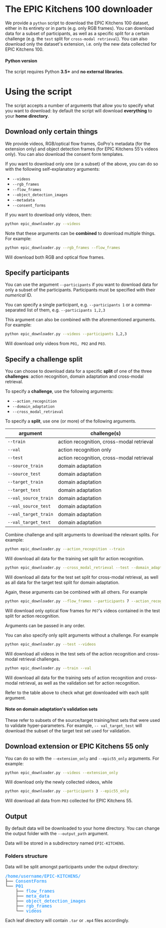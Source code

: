 # The EPIC Kitchens 100 downloader

We provide a `python` script to download the EPIC Kitchens 100 dataset, either in its entirety or in parts (e.g. only RGB frames). You can download data for a subset of participants, as well as a specific split for a certain challenge (e.g. the `test` split for `cross-modal retrieval`). You can also download only the dataset's extension, i.e. only the new data collected for EPIC Kitchens 100.

#### Python version

The script requires Python **3.5+** and  **no external libraries**.

# Using the script

The script accepts a number of arguments that allow you to specify what you want to download: by default the script will download **everything** to your **home directory**. 


## Download only certain things  

We provide videos, RGB/optical flow frames, GoPro's metadata (for the extension only) and object detection frames (for EPIC Kitchens 55's videos only). You can also download the consent form templates.

If you want to download only one (or a subset) of the above, you can do so with the following self-explanatory arguments:

- `--videos`
- `--rgb_frames`
- `--flow_frames`
- `--object_detection_images`
- `--metadata`
- `--consent_forms`

If you want to download only videos, then:

```bash
python epic_downloader.py --videos
```

Note that these arguments can be **combined** to download multiple things. For example:

```bash
python epic_downloader.py --rgb_frames --flow_frames
```

Will download both RGB and optical flow frames.

## Specify participants

You can use the argument `--participants` if you want to download data for only a subset of the participants. Participants must be specified with their *numerical* ID. 

You can specify a single participant, e.g. `--participants 1` or a comma-separated list of them, e.g. `--participants 1,2,3`

This argument can also be combined with the aforementioned arguments. For example:

```bash
python epic_downloader.py --videos --participants 1,2,3
```

Will download only videos from `P01, P02` and `P03`.

## Specify a challenge split

You can choose to download data for a specific **split** of one of the three **challenges**: action recognition, domain adaptation and cross-modal retrieval. 

To specify a **challenge**, use the following arguments:

- `--action_recognition`
- `--domain_adaptation`
- `--cross_modal_retrieval`

To specify a **split**, use one (or more) of the following arguments.

| argument               | challenge(s)                             |
|------------------------|------------------------------------------|
| `--train`              | action recognition, cross-modal retrieval|
| `--val`                | action recognition only                  |
| `--test`               | action recognition, cross-modal retrieval|
| `--source_train`       | domain adaptation                        |
| `--source_test`        | domain adaptation                        |
| `--target_train`       | domain adaptation                        |
| `--target_test`        | domain adaptation                        |
| `--val_source_train`   | domain adaptation                        |
| `--val_source_test`    | domain adaptation                        |
| `--val_target_train`   | domain adaptation                        |
| `--val_target_test`    | domain adaptation                        |

Combine challenge and split arguments to download the relevant splits. For example:

```bash
python epic_downloader.py --action_recognition --train
```

Will download all data for the training set split for action recognition. 

```bash
python epic_downloader.py --cross_modal_retrieval --test --domain_adaptation --target_test 
```

Will download all data for the test set split for cross-modal retrieval, as well as all data for the target test split for domain adaptation. 

Again, these arguments can be combined with all others. For example

```bash
python epic_downloader.py --flow_frames --participants 7 --action_recognition --test
```

Will download only optical flow frames for `P07`'s videos contained in the test split for action recognition. 

Arguments can be passed in any order.

You can also specify only split arguments without a challenge. For example

```bash
python epic_downloader.py --test --videos
```

Will download all videos in the test sets of the action recognition and cross-modal retrieval challenges. 

```bash
python epic_downloader.py --train --val
```

Will download all data for the training sets of action recognition and cross-modal retrieval, as well as the validation set for action recognition.

Refer to the table above to check what get downloaded with each split argument.

#### Note on domain adaptation's validation sets

These refer to subsets of the source/target training/test sets that were used to validate hyper-parameters. For example, `-- val_target_test` will download the subset of the target test set used for validation.

## Download extension or EPIC Kitchens 55 only

You can do so with the `--extension_only` and `--epic55_only` arguments. For example:

```bash
python epic_downloader.py --videos --extension_only
```

Will download only the newly collected videos, while 

```bash
python epic_downloader.py --participants 3 --epic55_only
```

Will download all data from `P03` collected for EPIC Kitchens 55.

## Output

By default data will be downloaded to your home directory. You can change the output folder with the `--output_path` argument. 

Data will be stored in a subdirectory named `EPIC-KITCHENS`. 

### Folders structure

Data will be split amongst participants under the output directory:

<pre><font color="#0087FF">/home/username/EPIC-KITCHENS/</font>
├── <font color="#0087FF">ConsentForms</font>
└── <font color="#0087FF">P01</font>
    ├── <font color="#0087FF">flow_frames</font>
    ├── <font color="#0087FF">meta_data</font>
    ├── <font color="#0087FF">object_detection_images</font>
    ├── <font color="#0087FF">rgb_frames</font>
    └── <font color="#0087FF">videos</font>
</pre>

Each leaf directory will contain `.tar` or `.mp4` files accordingly.
